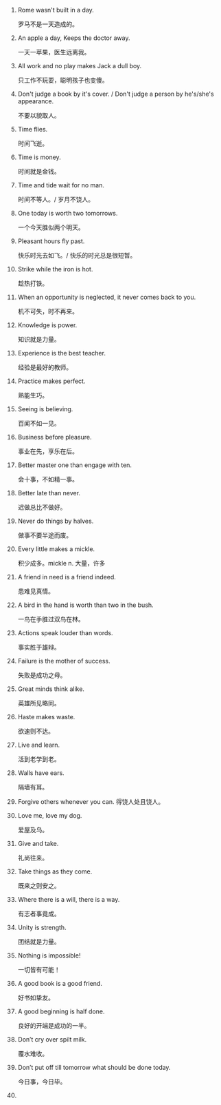 1. Rome wasn't built in a day. 

   罗马不是一天造成的。

2. An apple a day, Keeps the doctor away.

   一天一苹果，医生远离我。

3. All work and no play makes Jack a dull boy.

   只工作不玩耍，聪明孩子也变傻。

4. Don't judge a book by it's cover. / Don't judge a person by he's/she's appearance.

   不要以貌取人。

5. Time flies. 

   时间飞逝。

6. Time is money.

   时间就是金钱。

7. Time and tide wait for no man.

   时间不等人。/ 岁月不饶人。

8. One today is worth two tomorrows.

   一个今天胜似两个明天。

9. Pleasant hours fly past.

   快乐时光去如飞。/ 快乐的时光总是很短暂。

10. Strike while the iron is hot.

    趁热打铁。

11. When an opportunity is neglected, it never comes back to you.

    机不可失，时不再来。

12. Knowledge is power.

    知识就是力量。

13. Experience is the best teacher.

    经验是最好的教师。

14. Practice makes perfect.

    熟能生巧。

15. Seeing is believing.

    百闻不如一见。

16. Business before pleasure.

    事业在先，享乐在后。

17. Better master one than engage with ten.

    会十事，不如精一事。

18. Better late than never.

    迟做总比不做好。

19. Never do things by halves.

    做事不要半途而废。

20. Every little makes a mickle.

    积少成多。mickle n. 大量，许多

21. A friend in need is a friend indeed. 

    患难见真情。

22. A bird in the hand is worth than two in the bush.

    一鸟在手胜过双鸟在林。

23. Actions speak louder than words.

    事实胜于雄辩。

24. Failure is the mother of success.

    失败是成功之母。

25. Great minds think alike.

    英雄所见略同。

26. Haste makes waste. 

    欲速则不达。

27. Live and learn. 

    活到老学到老。

28. Walls have ears.

    隔墙有耳。

29. Forgive others whenever you can.
    得饶人处且饶人。

30. Love me, love my dog.

    爱屋及乌。

31. Give and take.

    礼尚往来。

32. Take things as they come.

    既来之则安之。

33. Where there is a will, there is a way.

    有志者事竟成。

34. Unity is strength.

    团结就是力量。

35. Nothing is impossible!

    一切皆有可能！

36. A good book is a good friend.

    好书如挚友。

37. A good beginning is half done.

    良好的开端是成功的一半。

38. Don’t cry over spilt milk.

    覆水难收。

39. Don’t put off till tomorrow what should be done today.

    今日事，今日毕。

40. 























































































